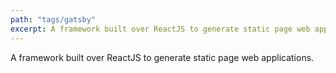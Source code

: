 ```yaml
---
path: "tags/gatsby"
excerpt: A framework built over ReactJS to generate static page web application.
---
```


A framework built over ReactJS to generate static page web applications.
